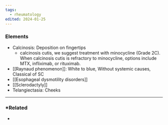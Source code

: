 ```yaml
---
tags:
  - rheumatology
edited: 2024-01-25
---
```

### Elements 
- Calcinosis: Deposition on fingertips
	- calcinosis cutis, we suggest treatment with minocycline (Grade 2C). When calcinosis cutis is refractory to minocycline, options include MTX, infliximab, or rituximab.
- [[Raynaud phenomenon]]: White to blue, Without systemic causes, Classical of SC
- [[Esophageal dysmotility disorders]] 
- [[Sclerodactyly]]
- Telangiectasia: Cheeks

---
### *Related
- 